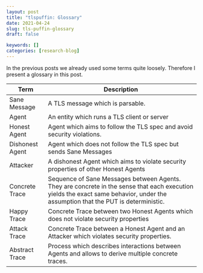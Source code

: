 ```yaml
---
layout: post
title: "tlspuffin: Glossary"
date: 2021-04-24
slug: tls-puffin-glossary
draft: false

keywords: []
categories: [research-blog]
---
```


In the previous posts we already used some terms quite loosely. Therefore I present a glossary in this post.


|Term|Description|
|---|---|
|Sane Message|A TLS message which is parsable.|<!-- I understand it thanks to our last discussion. However, to make this a bit more formal, I suggest you explain to which thing the packet should be parsed: TCP payload? TLS structured payload? Valid TLS message? I think the closest to what you mean is the second option. Formally, a grammar for TLS structured payload could be given, or a reference to it would be OK too. For instance in your code, "parsable" means it can be decoded as a rustls::internal::msgs:message::Message, whose "grammar" is defined [here(https://github.com/ctz/rustls/blob/c44a1c90fa720255e6b46b0d2e6e7da65b1a7d8e/rustls/src/msgs/message.rs#L165). Is that right? -->
|Agent|An entity which runs a TLS client or server|
|Honest Agent|Agent which aims to follow the TLS spec and avoid security violations.| <!--"Honest agents: Agent which aims to follow the TLS spec and avoid security violations." -> imprecise (aim to, avoid security violations...). More formally, honest agents = follow the spec. In your case: follow the spec as implemented in some chosen PUT (here OpenSSL).-->
|Dishonest Agent|Agent which does not follow the TLS spec but sends Sane Messages|<!--	Is the difference between dishonest agents and attacker relevant? -->
|Attacker|A dishonest Agent which aims to violate security properties of other Honest Agents|
|Concrete Trace|Sequence of Sane Messages between Agents. They are concrete in the sense that each execution yields the exact same behavior, under the assumption that the PUT is deterministic.|
|Happy Trace|Concrete Trace between two Honest Agents which does not violate security properties| <!-- So there are many such traces? What about concrete traces that do not violate explicitly given security properties but other properties that were not given as security goals? Maybe you rather want to define this along the lines of "...between two honest agents only, with a trusted network (hence without attacker/dishonest agent)". -->
|Attack Trace|Concrete Trace between a Honest Agent and an Attacker which violates security properties.| <!-- Does that mean that there is no attack trace assuming a protocol is badly broken and entities fail to achieve authentication even without any attacker? Why not "concrete trace that violates a security property?" -->
|Abstract Trace|Process which describes interactions between Agents and allows to derive multiple concrete traces.| <!--OK for a glossary, but this will need a proper definition. However, I don't quite see why an abstract trace can yield more than one concrete traces (assuming random generators are made deterministic for the purpose of fuzzing).-->
